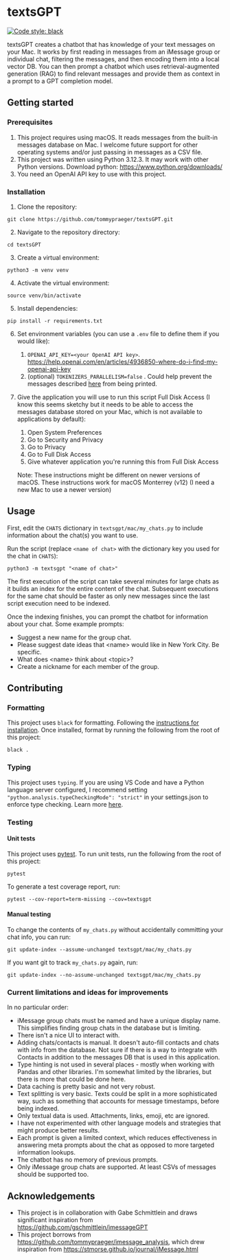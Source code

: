 # textsGPT
[![Code style: black](https://img.shields.io/badge/code%20style-black-000000.svg)](https://github.com/psf/black)

textsGPT creates a chatbot that has knowledge of your text messages on your Mac. It works by first reading in messages from an iMessage group or individual chat, filtering the messages, and then encoding them into a local vector DB. You can then prompt a chatbot which uses retrieval-augmented generation (RAG) to find relevant messages and provide them as context in a prompt to a GPT completion model.

## Getting started

### Prerequisites
1. This project requires using macOS. It reads messages from the built-in messages database on Mac. I welcome future support for other operating systems and/or just passing in messages as a CSV file.
2. This project was written using Python 3.12.3. It may work with other Python versions. Download python: https://www.python.org/downloads/
3. You need an OpenAI API key to use with this project.

### Installation
1. Clone the repository:
```
git clone https://github.com/tommypraeger/textsGPT.git
```
2. Navigate to the repository directory:
```
cd textsGPT
```
3. Create a virtual environment:
```
python3 -m venv venv
```
4. Activate the virtual environment:
```
source venv/bin/activate
```
5. Install dependencies:
```
pip install -r requirements.txt
```
6. Set environment variables (you can use a `.env` file to define them if you would like):
    1. `OPENAI_API_KEY=<your OpenAI API key>`. https://help.openai.com/en/articles/4936850-where-do-i-find-my-openai-api-key
    2. (optional) `TOKENIZERS_PARALLELISM=false` . Could help prevent the messages described [here](https://github.com/huggingface/transformers/issues/5486) from being printed.
7. Give the application you will use to run this script Full Disk Access (I know this seems sketchy but it needs to be able to access the messages database stored on your Mac, which is not available to applications by default):
   1. Open System Preferences
   2. Go to Security and Privacy
   3. Go to Privacy
   4. Go to Full Disk Access
   5. Give whatever application you're running this from Full Disk Access

    Note: These instructions might be different on newer versions of macOS. These instructions work for macOS Monterrey (v12) (I need a new Mac to use a newer version)

## Usage
First, edit the `CHATS` dictionary in `textsgpt/mac/my_chats.py` to include information about the chat(s) you want to use.

Run the script (replace `<name of chat>` with the dictionary key you used for the chat in `CHATS`):
```
python3 -m textsgpt "<name of chat>"
```

The first execution of the script can take several minutes for large chats as it builds an index for the entire content of the chat. Subsequent executions for the same chat should be faster as only new messages since the last script execution need to be indexed.

Once the indexing finishes, you can prompt the chatbot for information about your chat. Some example prompts:
- Suggest a new name for the group chat.
- Please suggest date ideas that \<name> would like in New York City. Be specific.
- What does \<name> think about \<topic>?
- Create a nickname for each member of the group.

## Contributing

### Formatting

This project uses `black` for formatting. Following the [instructions for installation](https://github.com/psf/black?tab=readme-ov-file#installation-and-usage). Once installed, format by running the following from the root of this project:
```
black .
```

### Typing

This project uses `typing`. If you are using VS Code and have a Python language server configured, I recommend setting `"python.analysis.typeCheckingMode": "strict"` in your settings.json to enforce type checking. Learn more [here](https://code.visualstudio.com/docs/python/settings-reference#_python-language-server-settings).

### Testing

#### Unit tests

This project uses [pytest](https://docs.pytest.org/). To run unit tests, run the following from the root of this project:
```
pytest
```

To generate a test coverage report, run:
```
pytest --cov-report=term-missing --cov=textsgpt
```

#### Manual testing

To change the contents of `my_chats.py` without accidentally committing your chat info, you can run:
```
git update-index --assume-unchanged textsgpt/mac/my_chats.py
```
If you want git to track `my_chats.py` again, run:
```
git update-index --no-assume-unchanged textsgpt/mac/my_chats.py
```

### Current limitations and ideas for improvements
In no particular order:
- iMessage group chats must be named and have a unique display name. This simplifies finding group chats in the database but is limiting.
- There isn't a nice UI to interact with.
- Adding chats/contacts is manual. It doesn't auto-fill contacts and chats with info from the database. Not sure if there is a way to integrate with Contacts in addition to the messages DB that is used in this application.
- Type hinting is not used in several places - mostly when working with Pandas and other libraries. I'm somewhat limited by the libraries, but there is more that could be done here.
- Data caching is pretty basic and not very robust.
- Text splitting is very basic. Texts could be split in a more sophisticated way, such as something that accounts for message timestamps, before being indexed.
- Only textual data is used. Attachments, links, emoji, etc are ignored.
- I have not experimented with other language models and strategies that might produce better results.
- Each prompt is given a limited context, which reduces effectiveness in answering meta prompts about the chat as opposed to more targeted information lookups.
- The chatbot has no memory of previous prompts.
- Only iMessage group chats are supported. At least CSVs of messages should be supported too.

## Acknowledgements
- This project is in collaboration with Gabe Schmittlein and draws significant inspiration from https://github.com/gschmittlein/imessageGPT
- This project borrows from https://github.com/tommypraeger/imessage_analysis, which drew inspiration from https://stmorse.github.io/journal/iMessage.html